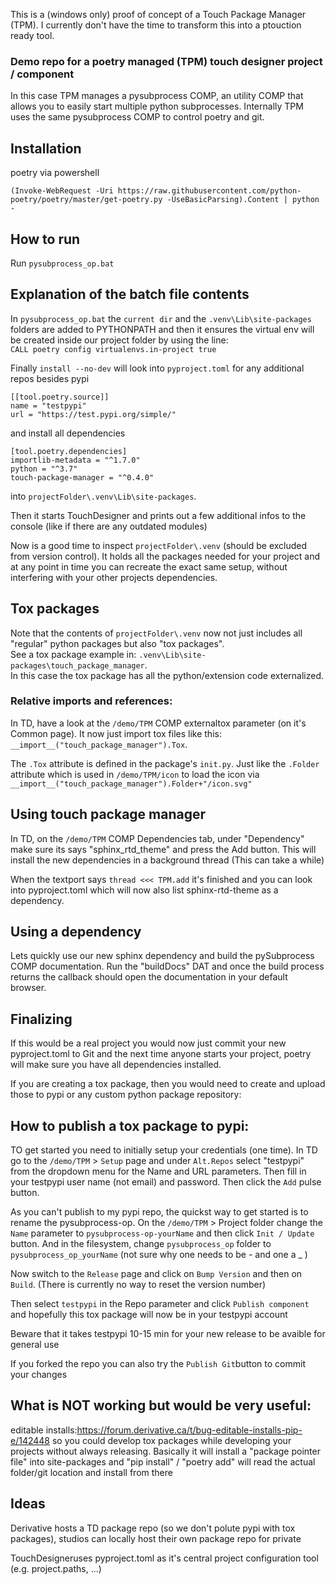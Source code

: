 This is a (windows only) proof of concept of a Touch Package Manager (TPM). I currently don't have the time to transform this into a ptouction ready tool.


### Demo repo for a poetry managed (TPM) touch designer project / component 

In this case TPM manages a pysubprocess COMP, an utility COMP that allows you to easily start multiple python subprocesses. Internally TPM uses the same pysubprocess COMP to control poetry and git.  

## Installation
poetry via powershell 
    
    (Invoke-WebRequest -Uri https://raw.githubusercontent.com/python-poetry/poetry/master/get-poetry.py -UseBasicParsing).Content | python -

## How to run
Run `pysubprocess_op.bat`

## Explanation of the batch file contents
In `pysubprocess_op.bat` the `current dir` and the `.venv\Lib\site-packages` folders are added to PYTHONPATH and then it ensures the virtual env will be created inside our project folder by using the line:<br> `CALL poetry config virtualenvs.in-project true` 

Finally `install --no-dev` will look into `pyproject.toml` for any additional repos besides pypi

    [[tool.poetry.source]]
    name = "testpypi"
    url = "https://test.pypi.org/simple/"

and install all dependencies

    [tool.poetry.dependencies]
    importlib-metadata = "^1.7.0"
    python = "^3.7"
    touch-package-manager = "^0.4.0"

into  `projectFolder\.venv\Lib\site-packages`. 

Then it starts TouchDesigner and prints out a few additional infos to the console (like if there are any outdated modules)

Now is a good time to inspect `projectFolder\.venv` (should be excluded from version control). It holds all the packages needed for your project and at any point in time you can recreate the exact same setup, without interfering with your other projects dependencies.

## Tox packages

Note that the contents of `projectFolder\.venv` now not just includes all "regular" python packages but also "tox packages". <br>See a tox package example in: `.venv\Lib\site-packages\touch_package_manager`. <br>In this case the tox package has all the python/extension code externalized. 

### Relative imports and references:
In TD, have a look at the `/demo/TPM` COMP externaltox parameter (on it's Common page). It now just import tox files like this: `__import__("touch_package_manager").Tox`. 

The `.Tox` attribute is defined in the package's `init.py`. Just like the `.Folder` attribute which is used in `/demo/TPM/icon` to load the icon  via `__import__("touch_package_manager").Folder+"/icon.svg"`


## Using touch package manager 
In TD, on the `/demo/TPM` COMP Dependencies tab, under "Dependency" make sure its says "sphinx_rtd_theme" and press the  Add button. This will install the new dependencies in a background thread (This can take a while)

When the textport says `thread <<< TPM.add` it's finished and you can look into pyproject.toml which will now also list sphinx-rtd-theme as a dependency. 
  

## Using a dependency 
Lets quickly use our new sphinx dependency and build the pySubprocess COMP documentation. Run the "buildDocs" DAT and once the build process returns the callback should open the documentation in your default browser.


## Finalizing

If this would be a real project you would now just commit your new pyproject.toml to Git and the next time anyone starts your project, poetry will make sure you have all dependencies installed. 

If you are creating a tox package, then you would need to create and upload those to pypi or any custom python package repository:

## How to publish a tox package to pypi:

TO get started you need to initially setup your credentials (one time). In TD go to the `/demo/TPM` >  `Setup` page and under `Alt.Repos` select "testpypi" from the dropdown menu for the Name and URL parameters. Then fill in your testpypi user name (not email) and password. Then click the `Add` pulse button. 

As you can't publish to my pypi repo, the quickst way to get started is to rename the pysubprocess-op. On the `/demo/TPM` > Project folder change the `Name` parameter to `pysubprocess-op-yourName` and then click `Init / Update` button. And in the filesystem, change `pysubprocess_op` folder to `pysubprocess_op_yourName` (not sure why one needs to be - and one a _ )

Now switch to the `Release` page and click on `Bump Version` and then on `Build`. (There is currently no way to reset the version number)

Then select `testpypi` in the Repo parameter and click `Publish component` and hopefully this tox package  will now be in your testpypi account 

Beware that it takes testpypi 10-15 min for your new release to be avaible for general use

If you forked the repo you can also try the `Publish Git`button to commit your changes 

## What is NOT working but would be very useful:
editable installs:https://forum.derivative.ca/t/bug-editable-installs-pip-e/142448
so you could develop tox packages while developing your projects without always releasing. Basically it will install a "package pointer file" into site-packages and "pip install" / "poetry add" will read the actual folder/git location and install from there 

## Ideas

Derivative hosts a TD package repo (so we don't polute pypi with tox packages), studios can locally host their own package repo for private 

TouchDesigneruses pyproject.toml as it's central project configuration tool (e.g. project.paths, ...)
